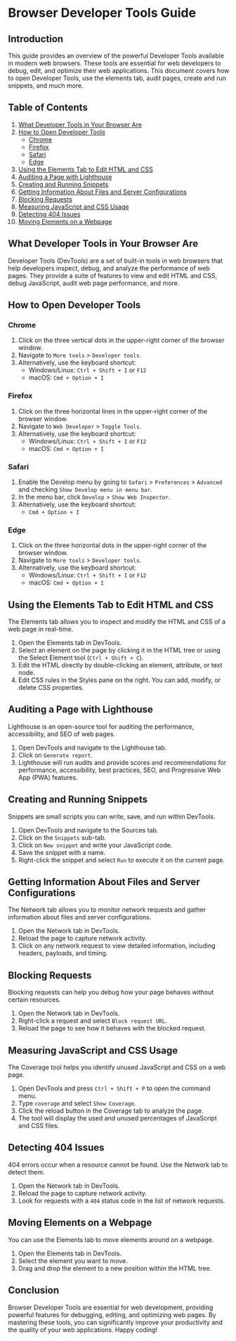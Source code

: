# Browser Developer Tools Guide

## Introduction

This guide provides an overview of the powerful Developer Tools available in modern web browsers. These tools are essential for web developers to debug, edit, and optimize their web applications. This document covers how to open Developer Tools, use the elements tab, audit pages, create and run snippets, and much more.

## Table of Contents

1. [What Developer Tools in Your Browser Are](#what-developer-tools-in-your-browser-are)
2. [How to Open Developer Tools](#how-to-open-developer-tools)
   - [Chrome](#chrome)
   - [Firefox](#firefox)
   - [Safari](#safari)
   - [Edge](#edge)
3. [Using the Elements Tab to Edit HTML and CSS](#using-the-elements-tab-to-edit-html-and-css)
4. [Auditing a Page with Lighthouse](#auditing-a-page-with-lighthouse)
5. [Creating and Running Snippets](#creating-and-running-snippets)
6. [Getting Information About Files and Server Configurations](#getting-information-about-files-and-server-configurations)
7. [Blocking Requests](#blocking-requests)
8. [Measuring JavaScript and CSS Usage](#measuring-javascript-and-css-usage)
9. [Detecting 404 Issues](#detecting-404-issues)
10. [Moving Elements on a Webpage](#moving-elements-on-a-webpage)

## What Developer Tools in Your Browser Are

Developer Tools (DevTools) are a set of built-in tools in web browsers that help developers inspect, debug, and analyze the performance of web pages. They provide a suite of features to view and edit HTML and CSS, debug JavaScript, audit web page performance, and more.

## How to Open Developer Tools

### Chrome

1. Click on the three vertical dots in the upper-right corner of the browser window.
2. Navigate to `More tools` > `Developer tools`.
3. Alternatively, use the keyboard shortcut:
   - Windows/Linux: `Ctrl + Shift + I` or `F12`
   - macOS: `Cmd + Option + I`

### Firefox

1. Click on the three horizontal lines in the upper-right corner of the browser window.
2. Navigate to `Web Developer` > `Toggle Tools`.
3. Alternatively, use the keyboard shortcut:
   - Windows/Linux: `Ctrl + Shift + I` or `F12`
   - macOS: `Cmd + Option + I`

### Safari

1. Enable the Develop menu by going to `Safari` > `Preferences` > `Advanced` and checking `Show Develop menu in menu bar`.
2. In the menu bar, click `Develop` > `Show Web Inspector`.
3. Alternatively, use the keyboard shortcut:
   - `Cmd + Option + I`

### Edge

1. Click on the three horizontal dots in the upper-right corner of the browser window.
2. Navigate to `More tools` > `Developer tools`.
3. Alternatively, use the keyboard shortcut:
   - Windows/Linux: `Ctrl + Shift + I` or `F12`
   - macOS: `Cmd + Option + I`

## Using the Elements Tab to Edit HTML and CSS

The Elements tab allows you to inspect and modify the HTML and CSS of a web page in real-time.

1. Open the Elements tab in DevTools.
2. Select an element on the page by clicking it in the HTML tree or using the Select Element tool (`Ctrl + Shift + C`).
3. Edit the HTML directly by double-clicking an element, attribute, or text node.
4. Edit CSS rules in the Styles pane on the right. You can add, modify, or delete CSS properties.

## Auditing a Page with Lighthouse

Lighthouse is an open-source tool for auditing the performance, accessibility, and SEO of web pages.

1. Open DevTools and navigate to the Lighthouse tab.
2. Click on `Generate report`.
3. Lighthouse will run audits and provide scores and recommendations for performance, accessibility, best practices, SEO, and Progressive Web App (PWA) features.

## Creating and Running Snippets

Snippets are small scripts you can write, save, and run within DevTools.

1. Open DevTools and navigate to the Sources tab.
2. Click on the `Snippets` sub-tab.
3. Click on `New snippet` and write your JavaScript code.
4. Save the snippet with a name.
5. Right-click the snippet and select `Run` to execute it on the current page.

## Getting Information About Files and Server Configurations

The Network tab allows you to monitor network requests and gather information about files and server configurations.

1. Open the Network tab in DevTools.
2. Reload the page to capture network activity.
3. Click on any network request to view detailed information, including headers, payloads, and timing.

## Blocking Requests

Blocking requests can help you debug how your page behaves without certain resources.

1. Open the Network tab in DevTools.
2. Right-click a request and select `Block request URL`.
3. Reload the page to see how it behaves with the blocked request.

## Measuring JavaScript and CSS Usage

The Coverage tool helps you identify unused JavaScript and CSS on a web page.

1. Open DevTools and press `Ctrl + Shift + P` to open the command menu.
2. Type `coverage` and select `Show Coverage`.
3. Click the reload button in the Coverage tab to analyze the page.
4. The tool will display the used and unused percentages of JavaScript and CSS files.

## Detecting 404 Issues

404 errors occur when a resource cannot be found. Use the Network tab to detect them.

1. Open the Network tab in DevTools.
2. Reload the page to capture network activity.
3. Look for requests with a `404` status code in the list of network requests.

## Moving Elements on a Webpage

You can use the Elements tab to move elements around on a webpage.

1. Open the Elements tab in DevTools.
2. Select the element you want to move.
3. Drag and drop the element to a new position within the HTML tree.

## Conclusion

Browser Developer Tools are essential for web development, providing powerful features for debugging, editing, and optimizing web pages. By mastering these tools, you can significantly improve your productivity and the quality of your web applications. Happy coding!
